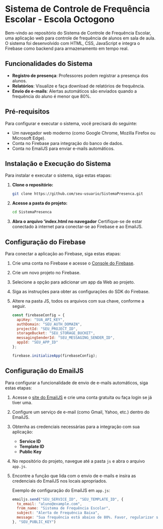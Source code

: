 # Sistema de Controle de Frequência Escolar - Escola Octogono

Bem-vindo ao repositório do Sistema de Controle de Frequência Escolar, uma aplicação web para controle de frequência de alunos em sala de aula. O sistema foi desenvolvido com HTML, CSS, JavaScript e integra o Firebase como backend para armazenamento em tempo real.

## Funcionalidades do Sistema
- **Registro de presença**: Professores podem registrar a presença dos alunos.
- **Relatórios**: Visualize e faça download de relatórios de frequência.
- **Envio de e-mails**: Alertas automáticos são enviados quando a frequência do aluno é menor que 80%.

## Pré-requisitos
Para configurar e executar o sistema, você precisará do seguinte:
- Um navegador web moderno (como Google Chrome, Mozilla Firefox ou Microsoft Edge).
- Conta no Firebase para integração do banco de dados.
- Conta no EmailJS para enviar e-mails automáticos.


## Instalação e Execução do Sistema

Para instalar e executar o sistema, siga estas etapas:

1. **Clone o repositório:**
   ```bash
   git clone https://github.com/seu-usuario/SistemaPresenca.git

2. **Acesse a pasta do projeto:**
   ```bash
   cd SistemaPresenca
3. **Abra o arquivo 'index.html no navegador**
   Certifique-se de estar conectado à internet para conectar-se ao Firebase e ao EmailJS.
   
## Configuração do Firebase
Para conectar a aplicação ao Firebase, siga estas etapas:

1. Crie uma conta no Firebase e acesse o [Console do Firebase](https://console.firebase.google.com/).
2. Crie um novo projeto no Firebase.
3. Selecione a opção para adicionar um app da Web ao projeto.
4. Siga as instruções para obter as configurações do SDK do Firebase.
5. Altere na pasta JS, todos os arquivos com sua chave, conforme a seguir.

   ```javascript
   const firebaseConfig = {
     apiKey: "SUA_API_KEY",
     authDomain: "SEU_AUTH_DOMAIN",
     projectId: "SEU_PROJECT_ID",
     storageBucket: "SEU_STORAGE_BUCKET",
     messagingSenderId: "SEU_MESSAGING_SENDER_ID",
     appId: "SEU_APP_ID"
   };

   firebase.initializeApp(firebaseConfig);


## Configuração do EmailJS

Para configurar a funcionalidade de envio de e-mails automáticos, siga estas etapas:

1. Acesse o [site do EmailJS](https://www.emailjs.com/) e crie uma conta gratuita ou faça login se já tiver uma.
2. Configure um serviço de e-mail (como Gmail, Yahoo, etc.) dentro do EmailJS.
3. Obtenha as credenciais necessárias para a integração com sua aplicação:
   - **Service ID**
   - **Template ID**
   - **Public Key**
4. No repositório do projeto, navegue até a pasta `js` e abra o arquivo `app.js`.
5. Encontre a função que lida com o envio de e-mails e insira as credenciais do EmailJS nos locais apropriados.

   Exemplo de configuração do EmailJS em `app.js`:
   ```javascript
   emailjs.send("SEU_SERVICE_ID", "SEU_TEMPLATE_ID", {
     to_email: "aluno@example.com",
     from_name: "Sistema de Frequência Escolar",
     subject: "Alerta de Frequência Baixa",
     message: "Sua frequência está abaixo de 80%. Favor, regularizar sua presença."
   }, "SEU_PUBLIC_KEY")



